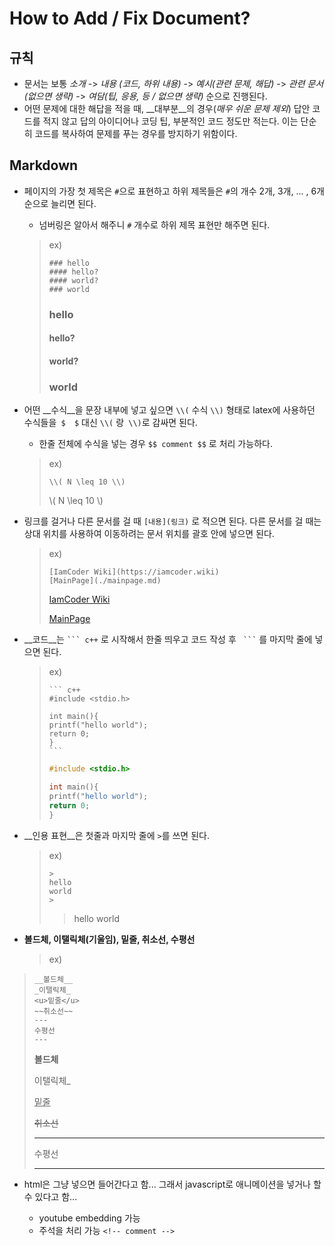 # How to Add / Fix Document?

## 규칙

* 문서는 보통 _소개_ -> _내용 (코드, 하위 내용)_ -> _예시(관련 문제, 해답)_ -> _관련 문서 (없으면 생략)_ -> _여담(팁, 응용, 등 / 없으면 생략)_ 순으로 진행된다.
* 어떤 문제에 대한 해답을 적을 때, __대부분__의 경우(_매우 쉬운 문제 제외_) 답안 코드를 적지 않고 답의 아이디어나 코딩 팁, 부분적인 코드 정도만 적는다. 이는 단순히 코드를 복사하여 문제를 푸는 경우를 방지하기 위함이다.

## Markdown

* 페이지의 가장 첫 제목은 `#`으로 표현하고 하위 제목들은 `#`의 개수 2개, 3개, ... , 6개 순으로 늘리면 된다.

  * 넘버링은 알아서 해주니 `#` 개수로 하위 제목 표현만 해주면 된다.

  >ex)
  >
  >```
  >### hello
  >#### hello?
  >#### world?
  >### world
  >```
  >
  >
  >
  >### hello
  >#### hello?
  >#### world?
  >### world

  

* 어떤 __수식__을 문장 내부에 넣고 싶으면 `\\(`  수식 `\\)`  형태로 latex에 사용하던 수식들을` $  $` 대신 `\\(` 랑` \\)`로 감싸면 된다.

  * 한줄 전체에 수식을 넣는 경우 `$$ comment $$` 로 처리 가능하다.

  >ex)
  >
  >```
  >\\( N \leq 10 \\)
  >```
  >
  >
  >
  >\\( N \leq 10 \\)

* 링크를 걸거나 다른 문서를 걸 때 `[내용](링크)` 로 적으면 된다. 다른 문서를 걸 때는 상대 위치를 사용하여 이동하려는 문서 위치를 괄호 안에 넣으면 된다.

  >ex)
  >
  >```
  >[IamCoder Wiki](https://iamcoder.wiki)
  >[MainPage](./mainpage.md)
  >```
  >
  >
  >
  >[IamCoder Wiki](https://iamcoder.wiki)
  >
  >[MainPage](./mainpage.md)
  
  
  
* __코드__는 `` ``` c++ `` 로 시작해서 한줄 띄우고 코드 작성 후 ``  ``` ``  를 마지막 줄에 넣으면 된다.

  >ex)
  >
  >```
  >​``` c++
  >#include <stdio.h>
  >
  >int main(){
  >	printf("hello world");
  >	return 0;
  >}
  >​```
  >```
  >
  >``` c++
  >#include <stdio.h>
  >
  >int main(){
  >	printf("hello world");
  >	return 0;
  >}
  >```

  

* __인용 표현__은 첫줄과 마지막 줄에 `>`를 쓰면 된다. 

  >ex)
  >
  >```
  >>
  >hello 
  >world
  >>
  >```
  >
  >>hello 
  >>world

* __볼드체, 이탤릭체(기울임), 밑줄, 취소선, 수평선__

  >ex) 
  >
>```
  >__볼드체__
  >_이탤릭체_
  ><u>밑줄</u>
  >~~취소선~~
  >---
  >수평선
  >---
  >```
  >
  >__볼드체__
  >
  >이탤릭체_
  >
  ><u>밑줄</u>
  >
  >~~취소선~~
  >
  >---
  >
  >수평선
  >
  >---
  >
  >
  
* html은 그냥 넣으면 들어간다고 함... 그래서 javascript로 애니메이션을 넣거나 할수 있다고 함...

  * youtube embedding 가능
  * 주석을 처리 가능 `<!-- comment -->`

  
  
  